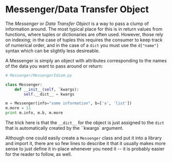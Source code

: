 Messenger/Data Transfer Object
==============================

The *Messenger* or *Data Transfer Object* is a way to pass a clump of
information around. The most typical place for this is in return values
from functions, where tuples or dictionaries are often used. However,
those rely on indexing; in the case of tuples this requires the consumer
to keep track of numerical order, and in the case of a `dict` you must
use the `d["name"]` syntax which can be slightly less desireable.

A Messenger is simply an object with attributes corresponding to the
names of the data you want to pass around or return:

```python
# Messenger/MessengerIdiom.py

class Messenger:
    def __init__(self, `kwargs):
        self.__dict__ = kwargs

m = Messenger(info="some information", b=['a', 'list'])
m.more = 11
print m.info, m.b, m.more
```

The trick here is that the `__dict__` for the object is just assigned to
the `dict` that is automatically created by the ``kwargs` argument.

Although one could easily create a `Messenger` class and put it into a
library and import it, there are so few lines to describe it that it
usually makes more sense to just define it in-place whenever you need it
-- it is probably easier for the reader to follow, as well.
